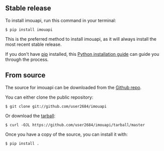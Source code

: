 ## Stable release

To install imouapi, run this command in your
terminal:

``` console
$ pip install imouapi
```

This is the preferred method to install imouapi, as it will always install the most recent stable release.

If you don't have [pip][] installed, this [Python installation guide][]
can guide you through the process.

## From source

The source for imouapi can be downloaded from
the [Github repo][].

You can either clone the public repository:

``` console
$ git clone git://github.com/user2684/imouapi
```

Or download the [tarball][]:

``` console
$ curl -OJL https://github.com/user2684/imouapi/tarball/master
```

Once you have a copy of the source, you can install it with:

``` console
$ pip install .
```

  [pip]: https://pip.pypa.io
  [Python installation guide]: http://docs.python-guide.org/en/latest/starting/installation/
  [Github repo]: https://github.com/user2684/imouapi
  [tarball]: https://github.com/user2684/imouapi/releases
